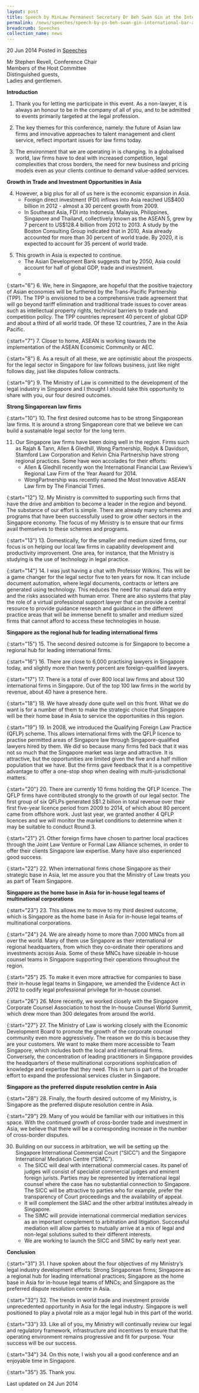 ```yaml
---
layout: post
title: Speech by MinLaw Permanent Secretary Dr Beh Swan Gin at the International Bar Association Law Firm Management - First Asia Conference
permalink: /news/speeches/speech-by-ps-beh-swan-gin-international-bar-association-law-firm
breadcrumb: Speeches
collection_name: news
---
```


20 Jun 2014 Posted in [Speeches](/news/speeches)

Mr Stephen Revell, Conference Chair  
Members of the Host Committee  
Distinguished guests,  
Ladies and gentlemen.  

**Introduction**

1. Thank you for letting me participate in this event. As a non-lawyer, it is always an honour to be in the company of all of you, and to be admitted to events primarily targeted at the legal profession.


2. The key themes for this conference, namely: the future of Asian law firms and innovative approaches to talent management and client service, reflect important issues for law firms today.


3. The environment that we are operating in is changing. In a globalised world, law firms have to deal with increased competition, legal complexities that cross borders, the need for new business and pricing models even as your clients continue to demand value-added services.

**Growth in Trade and Investment Opportunities in Asia**

<ol start="4">
<li>However, a big plus for all of us here is the economic expansion in Asia.

<ul>
<li>Foreign direct investment (FDI) inflows into Asia reached US$400 billion in 2012 - almost a 30 percent growth from 2009.</li>
<li>In Southeast Asia, FDI into Indonesia, Malaysia, Philippines, Singapore and Thailand, collectively known as the ASEAN 5, grew by 7 percent to US$128.4 billion from 2012 to 2013. A study by the Boston Consulting Group indicated that in 2010, Asia already accounted for more than 30 percent of world trade. By 2020, it is expected to account for 35 percent of world trade.</li>
</ul>

</li>
</ol>

<ol start="5">
<li>
This growth in Asia is expected to continue.
<ul>
<li> The Asian Development Bank suggests that by 2050, Asia could account for half of global GDP, trade and investment.<li>
</ul>

</li>
</ol>

{:start="6"}
6. We, here in Singapore, are hopeful that the positive trajectory of Asian economies will be furthered by the Trans-Pacific Partnership (TPP). The TPP is envisioned to be a comprehensive trade agreement that will go beyond tariff elimination and traditional trade issues to cover areas such as intellectual property rights, technical barriers to trade and competition policy. The TPP countries represent 40 percent of global GDP and about a third of all world trade. Of these 12 countries, 7 are in the Asia Pacific.

 
{:start="7"}
7. Closer to home, ASEAN is working towards the implementation of the ASEAN Economic Community or AEC.

 
{:start="8"}
8. As a result of all these,  we are optimistic about the prospects for the legal sector in Singapore for law follows business, just like night follows day, just like disputes follow contracts.

 
{:start="9"}
9. The Ministry of Law is committed to the development of the legal industry in Singapore and I thought I should take this opportunity to share with you, our four desired outcomes.

**Strong Singaporean law firms**

{:start="10"}
10. The first desired outcome has to be strong Singaporean law firms. It is around a strong Singaporean core that we believe we can build a sustainable legal sector for the long term.

<ol start="11">
<li> Our Singapore law firms have been doing well in the region. Firms such as Rajah & Tann, Allen & Gledhill, Wong Partnership, Rodyk & Davidson, Stamford Law Corporation and Kelvin Chia Partnership have strong regional practices. Some have won accolades for their efforts:

<ul>
<li>Allen & Gledhill recently won the International Financial Law Review’s Regional Law Firm of the Year Award for 2014.</li>
<li>WongPartnership was recently named the Most Innovative ASEAN Law firm by The Financial Times.</li>
</ul>

</li>
</ol>
 
{:start="12"}
12. My Ministry is committed to supporting such firms that have the drive and ambition to become a leader in the region and beyond. The substance of our effort is simple. There are already many schemes and programs that have been successfully used to grow other sectors in the Singapore economy. The focus of my Ministry is to ensure that our firms avail themselves to these schemes and programs.

 
{:start="13"}
13. Domestically, for the smaller and medium sized firms, our focus is on helping our local law firms in capability development and productivity improvement. One area, for instance, that the Ministry is studying is the use of technology in legal practice.

 
{:start="14"}
14. I was just having a chat with Professor Wilkins. This will be a game changer for the legal sector five to ten years for now. It can include document automation, where legal documents, contracts or letters are generated using technology. This reduces the need for manual data entry and the risks associated with human error. There are also systems that play the role of a virtual professional support lawyer that can provide a central resource to provide guidance research and guidance in the different practice areas that will be immense benefit to smaller and medium sized firms that cannot afford to access these technologies in house.

**Singapore as the regional hub for leading international firms**

{:start="15"}
15. The second desired outcome is for Singapore to become a regional hub for leading international firms.

 
{:start="16"}
16. There are close to 6,000 practising lawyers in Singapore today, and slightly more than twenty percent are foreign-qualified lawyers.

 
{:start="17"}
17. There is a total of over 800 local law firms and about 130 international firms in Singapore. Out of the top 100 law firms in the world by revenue, about 40 have a presence here.

 
{:start="18"}
18. We have already done quite well on this front. What we do want is for a number of them to make the strategic choice that Singapore will be their home base in Asia to service the opportunities in this region.

 
{:start="19"}
19. In 2008, we introduced the Qualifying Foreign Law Practice (QFLP) scheme. This allows international firms with the QFLP licence to practise permitted areas of Singapore Iaw through Singapore-qualified lawyers hired by them.  We did so because many firms fed back that it was not so much that the Singapore market was large and attractive. It is attractive, but the opportunities are limited given the five and a half million population that we have. But the firms gave feedback that it is a competitive advantage to offer a one-stop shop when dealing with multi-jurisdictional matters.

 
{:start="20"}
20. There are currently 10 firms holding the QFLP licence. The QFLP firms have contributed strongly to the growth of our legal sector.  The first group of six QFLPs generated S$1.2 billion in total revenue over their first five-year licence period from 2009 to 2014, of which about 80 percent came from offshore work.  Just last year, we granted another 4 QFLP licences and we will monitor the market conditions to determine when it may be suitable to conduct Round 3. 

 
{:start="21"}
21. Other foreign firms have chosen to partner local practices through the Joint Law Venture or Formal Law Alliance schemes, in order to offer their clients Singapore law expertise.  Many have also experienced good success.

 
{:start="22"}
22. When international firms chose Singapore as their strategic base in Asia, let me assure you that the Ministry of Law treats you as part of Team Singapore.


**Singapore as the home base in Asia for in-house legal teams of multinational corporations**

{:start="23"}
23. This allows me to move to my third desired outcome, which is Singapore as the home base in Asia for in-house legal teams of multinational corporations.

 
{:start="24"}
24. We are already home to more than 7,000 MNCs from all over the world. Many of them use Singapore as their international or regional headquarters, from which they co-ordinate their operations and investments across Asia. Some of these MNCs have sizeable in-house counsel teams in Singapore supporting their operations throughout the region.

 
{:start="25"}
25. To make it even more attractive for companies to base their in-house legal teams in Singapore, we amended the Evidence Act in 2012 to codify legal professional privilege for in-house counsel.

 
{:start="26"}
26. More recently, we worked closely with the Singapore Corporate Counsel Association to host the In-house Counsel World Summit, which drew more than 300 delegates from around the world.

 
{:start="27"}
27. The Ministry of Law is working closely with the Economic Development Board to promote the growth of the corporate counsel community even more aggressively. The reason we do this is because they are your customers. We want to make them more accessible to Team Singapore, which includes both the local and international firms. Conversely, the concentration of leading practitioners in Singapore provides the headquarters of these multinational corporations sophistication of knowledge and expertise that they need. This in turn is part of the broader effort to expand the professional services cluster in Singapore.

**Singapore as the preferred dispute resolution centre in Asia**

{:start="28"}
28. Finally, the fourth desired outcome of my Ministry, is Singapore as the preferred dispute resolution centre in Asia.

 
{:start="29"}
29. Many of you would be familiar with our initiatives in this space. With the continued growth of cross-border trade and investment in Asia, we believe that there will be a corresponding increase in the number of cross-border disputes.

<ol start="30">
<li>Building on our success in arbitration, we will be setting up the Singapore International Commercial Court (“SICC”) and the Singapore International Mediation Centre (“SIMC”).

<ul>
<li>The SICC will deal with international commercial cases. Its panel of judges will consist of specialist commercial judges and eminent foreign jurists. Parties may be represented by international legal counsel where the case has no substantial connection to Singapore. The SICC will be attractive to parties who for example, prefer the transparency of Court proceedings and the availability of appeal. </li>

<li>It will complement the SIAC and the other arbitral institutes already in Singapore. </li>


<li>The SIMC will provide international commercial mediation services as an important complement to arbitration and litigation. Successful mediation will allow parties to mutually arrive at a mix of legal and non-legal solutions suited to their different interests. </li>


<li>We  are working to launch the SICC and SIMC by early next year. </li>

</ul>

</li>
</ol>


**Conclusion**

{:start="31"}
31. I have spoken about the four objectives of my Ministry’s legal industry development efforts: Strong Singaporean firms; Singapore as a regional hub for leading international practices; Singapore as the home base in Asia for in-house legal teams of MNCs; and Singapore as the preferred dispute resolution centre in Asia.

 
{:start="32"}
32. The trends in world trade and investment provide unprecedented opportunity in Asia for the legal industry. Singapore is well positioned to play a pivotal role as a major legal hub in this part of the world.

 
{:start="33"}
33. Like all of you, my Ministry will continually review our legal and regulatory framework, infrastructure and incentives to ensure that the operating environment remains progressive and fit for purpose. Your success will be our success.

 
{:start="34"}
34. On this note, I wish you all a good conference and an enjoyable time in Singapore.

 
{:start="35"}
35. Thank you. 

<p class="address-centered">Last updated on 24 Jun 2014</p>
